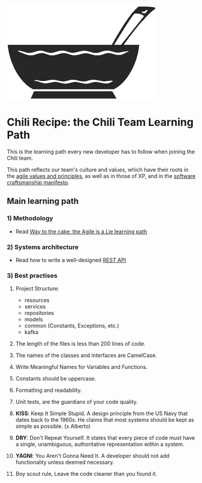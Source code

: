 ![](resources/images/chili-recipe.png?raw=true)

# Chili Recipe: the Chili Team Learning Path

This is the learning path every new developer has to follow when joining the Chili team.

This path reflects our team's culture and values, which have their roots in the [agile values and principles](http://agilemanifesto.org/), as well as in those of XP, and in the [software craftsmanship manifesto](http://manifesto.softwarecraftsmanship.org/).

## Main learning path

### 1) Methodology
* Read [Way to the cake: the Agile is a Lie learning path](https://github.com/chilispa/way-to-the-cake)

### 2) Systems architecture
* Read how to write a well-designed [REST API](https://docs.microsoft.com/en-us/azure/architecture/best-practices/api-design)

### 3) Best practises
1. Project Structure:
    * resources
    * services
    * repositories
    * models
    * common (Constants, Exceptions, etc.)
    * kafka
    
2. The length of the files is less than 200 lines of code.
3. The names of the classes and interfaces are CamelCase.
4. Write Meaningful Names for Variables and Functions.
5. Constants should be uppercase.
6. Formatting and readability.
7. Unit tests, are the guardians of your code quality.
8. <b>KISS</b>: Keep It Simple Stupid. A design principle from the US Navy that dates back to the 1960s. He claims that most systems should be kept as simple as possible. (x Alberto)
9. <b>DRY</b>: Don't Repeat Yourself. It states that every piece of code must have a single, unambiguous, authoritative representation within a system.
10. <b>YAGNI</b>: You Aren't Gonna Need It. A developer should not add functionality unless deemed necessary.
11. Boy scout rule, Leave the code cleaner than you found it.
